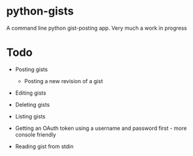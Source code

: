 python-gists
============

A command line python gist-posting app. Very much a work in progress


Todo
============
* Posting gists
    * Posting a new revision of a gist
* Editing gists
* Deleting gists
* Listing gists

* Getting an OAuth token using a username and password first - more console friendly
* Reading gist from stdin

